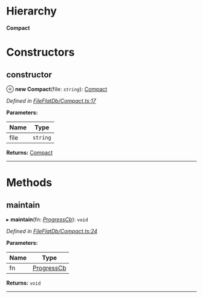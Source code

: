 

# Hierarchy

**Compact**

# Constructors

<a id="constructor"></a>

##  constructor

⊕ **new Compact**(file: *`string`*): [Compact](_fileflatdb_compact_.compact.md)

*Defined in [FileFlatDb/Compact.ts:17](https://github.com/polkadot-js/common/blob/2be211c/packages/db/src/FileFlatDb/Compact.ts#L17)*

**Parameters:**

| Name | Type |
| ------ | ------ |
| file | `string` |

**Returns:** [Compact](_fileflatdb_compact_.compact.md)

___

# Methods

<a id="maintain"></a>

##  maintain

▸ **maintain**(fn: *[ProgressCb](../modules/_types_.md#progresscb)*): `void`

*Defined in [FileFlatDb/Compact.ts:24](https://github.com/polkadot-js/common/blob/2be211c/packages/db/src/FileFlatDb/Compact.ts#L24)*

**Parameters:**

| Name | Type |
| ------ | ------ |
| fn | [ProgressCb](../modules/_types_.md#progresscb) |

**Returns:** `void`

___

